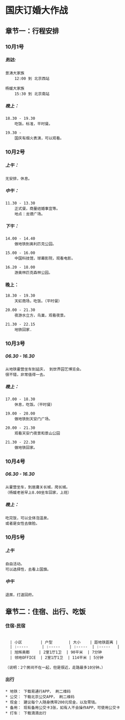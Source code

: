 # 国庆订婚大作战
## 章节一：行程安排
### 10月1号
##### 到达:
```
景涛大家族
	12:00 到 北京西站

杨媛大家族
	15:30 到 北京南站
```
			
##### 晚上：
```
18.30 - 19.30
	吃饭。标准，平时餐。

19.30 - 
	国庆有烟火表演，可以观看。
```
	

### 10月2号
##### 上午：
```
无安排，休息。
```

##### 中午：
```
11.30 - 13.30
	正式餐，商量结婚事宜等。
	地点：龙德广场。
```
			
##### 下午：
```
14.00 - 14.40
	做地铁到奥利匹克公园。

15.00 - 16.00 
	中国科技馆，球幕影院，观看电影。

16.20 - 18.00
	游奥林匹克森林公园。
```
			
#### 晚上：
```			
18.30 - 19.30
	天虹商场，吃饭。（平时餐）

20.00 - 21.30
	夜游水立方，鸟巢，观看夜景。

21.30 - 22.15
	地铁回家.
```
	
### 10月3号
##### 06.30 -  16.30
```
从地铁霍营坐车到延庆， 到世界园艺博览会。
很不错，非常值得一去。
```
		
##### 晚上：
```
17.00 - 18.30 
	休息，吃饭。（平时餐）

19.00 - 20.00
	做地铁到天安门广场。

20.00 - 21.30
	观看天安门夜景和景山公园

21.30 - 22.30
	做地铁回家。
```
	
	
### 10月4号
##### 06.30 - 16.30
```
从霍营坐车，到居庸关长城，爬长城。
（杨媛老爸早上8.00坐车回家，上班）
```
	
##### 晚上：
```
吃完饭，可以全体泡温泉。
或者是女性去做脸。
```

	
### 10月5号
##### 上午
```
自由活动。
可以选择性，去看上国旗。
```

##### 中午
```
退房，打道回府。
```

## 章节二：住宿、出行、吃饭

#### 住宿-民宿
```

  | 小区        | 户型       | 大小    | 距地铁距离 |
  | :-----      | :-----    | :-----  | :-----   |    
  | 旭辉奥都    | 2室1厅1卫  | 90平米  | 7分钟
  | 领地OFFICE  | 2室1厅1卫  | 114平米 | 5分钟

（说明：2个房间不在一起，但是很近，走路最多10分钟。）
```


#### 出行
```
* 地铁： 下载易通行APP， 刷二维码  
* 公交： 下载北京公交APP， 刷二维码  
* 现金： 建议每个人随身携带200元现金，以及零钱。  
* 备用： 现有备用公交卡3张，如有人不会操作APP，可使用公交卡  
* 打车： 下载滴滴出行
```

